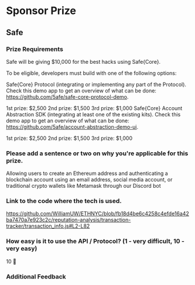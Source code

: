# Sponsor Prize

## Safe

### Prize Requirements

Safe will be giving $10,000 for the best hacks using Safe{Core}.

To be eligible, developers must build with one of the following options:

Safe{Core} Protocol (integrating or implementing any part of the Protocol). Check this demo app to get an overview of what can be done: https://github.com/5afe/safe-core-protocol-demo.

1st prize: $2,500
2nd prize: $1,500
3rd prize: $1,000
Safe{Core} Account Abstraction SDK (integrating at least one of the existing kits). Check this demo app to get an overview of what can be done: https://github.com/5afe/account-abstraction-demo-ui.

1st prize: $2,500
2nd prize: $1,500
3rd prize: $1,000
### Please add a sentence or two on why you're applicable for this prize.

Allowing users to create an Ethereum address and authenticating a blockchain account using an email address, social media account, or traditional crypto wallets like Metamask through our Discord bot

### Link to the code where the tech is used.
https://github.com/WilliamUW/ETHNYC/blob/fb18d4be6c4258c4efde16a42ba7470a7e923c2c/reputation-analysis/transaction-tracker/transaction_info.js#L2-L82
### How easy is it to use the API / Protocol? (1 - very difficult, 10 - very easy)

10 🌟

### Additional Feedback

